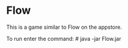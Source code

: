 # Flow
This is a game similar to Flow on the appstore. 

To run enter the command: # java -jar Flow.jar
